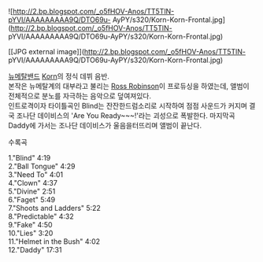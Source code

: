 ![http://2.bp.blogspot.com/_o5fHOV-Anos/TT5TlN-pYVI/AAAAAAAAA9Q/DTO69u-
AyPY/s320/Korn-Korn-Frontal.jpg](http://2.bp.blogspot.com/_o5fHOV-Anos/TT5TlN-
pYVI/AAAAAAAAA9Q/DTO69u-AyPY/s320/Korn-Korn-Frontal.jpg)

[[JPG external image]](http://2.bp.blogspot.com/_o5fHOV-Anos/TT5TlN-
pYVI/AAAAAAAAA9Q/DTO69u-AyPY/s320/Korn-Korn-Frontal.jpg)

[뉴메탈](%EB%89%B4%EB%A9%94%ED%83%88.md)[밴드](%EB%B0%B4%EB%93%9C.md)
[Korn](korn.md)의 정식 데뷔 음반.  
본작은 뉴메탈계의 대부라고 불리는 [Ross Robinson](Ross%20Robinson.md)이 프로듀싱을 하였는데, 앨범이
전체적으로 분노를 자극하는 음악으로 덮여져있다.  
인트로격이자 타이틀곡인 Blind는 잔잔한드럼소리로 시작하여 점점 사운드가 커지며 결국 조나단 데이비스의 'Are You
Ready~~~!'라는 괴성으로 폭발한다. 마지막곡 Daddy에 가서는 조나단 데이비스가 울음을터뜨리며 앨범이 끝난다.

수록곡

1."Blind" 4:19  
2."Ball Tongue" 4:29  
3."Need To" 4:01  
4."Clown" 4:37  
5."Divine" 2:51  
6."Faget" 5:49  
7."Shoots and Ladders" 5:22  
8."Predictable" 4:32  
9."Fake" 4:50  
10."Lies" 3:20  
11."Helmet in the Bush" 4:02  
12."Daddy" 17:31

